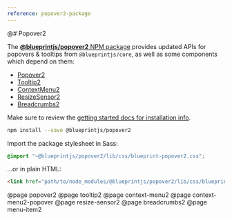 ```yaml
---
reference: popover2-package
---
```


@# Popover2

The [**@blueprintjs/popover2** NPM package](https://www.npmjs.com/package/@blueprintjs/popover2)
provides updated APIs for popovers & tooltips from `@blueprintjs/core`, as well as some components
which depend on them:

-   [Popover2](#popover2-package/popover2)
-   [Tooltip2](#popover2-package/tooltip2)
-   [ContextMenu2](#popover2-package/context-menu2)
-   [ResizeSensor2](#popover2-package/resize-sensor2)
-   [Breadcrumbs2](#popover2-package/breadcrumbs2)

Make sure to review the [getting started docs for installation info](#blueprint/getting-started).

```sh
npm install --save @blueprintjs/popover2
```

Import the package stylesheet in Sass:

```scss
@import "~@blueprintjs/popover2/lib/css/blueprint-popover2.css";
```

...or in plain HTML:

```html
<link href="path/to/node_modules/@blueprintjs/popover2/lib/css/blueprint-popover2.css" rel="stylesheet" />
```

@page popover2
@page tooltip2
@page context-menu2
@page context-menu2-popover
@page resize-sensor2
@page breadcrumbs2
@page menu-item2
